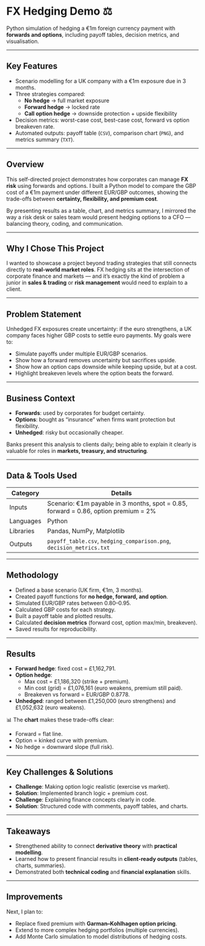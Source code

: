# FX Hedging Demo ⚖️  

Python simulation of hedging a €1m foreign currency payment with **forwards and options**, including payoff tables, decision metrics, and visualisation.

---

## Key Features  

- Scenario modelling for a UK company with a €1m exposure due in 3 months.  
- Three strategies compared:  
  - **No hedge** → full market exposure  
  - **Forward hedge** → locked rate  
  - **Call option hedge** → downside protection + upside flexibility  
- Decision metrics: worst-case cost, best-case cost, forward vs option breakeven rate.  
- Automated outputs: payoff table (`CSV`), comparison chart (`PNG`), and metrics summary (`TXT`).  

---

## Overview  

This self-directed project demonstrates how corporates can manage **FX risk** using forwards and options. I built a Python model to compare the GBP cost of a €1m payment under different EUR/GBP outcomes, showing the trade-offs between **certainty, flexibility, and premium cost**.  

By presenting results as a table, chart, and metrics summary, I mirrored the way a risk desk or sales team would present hedging options to a CFO — balancing theory, coding, and communication.  

---

## Why I Chose This Project  

I wanted to showcase a project beyond trading strategies that still connects directly to **real-world market roles**. FX hedging sits at the intersection of corporate finance and markets — and it’s exactly the kind of problem a junior in **sales & trading** or **risk management** would need to explain to a client.  

---

## Problem Statement  

Unhedged FX exposures create uncertainty: if the euro strengthens, a UK company faces higher GBP costs to settle euro payments. My goals were to:  

- Simulate payoffs under multiple EUR/GBP scenarios.  
- Show how a forward removes uncertainty but sacrifices upside.  
- Show how an option caps downside while keeping upside, but at a cost.  
- Highlight breakeven levels where the option beats the forward.  

---

## Business Context  

- **Forwards**: used by corporates for budget certainty.  
- **Options**: bought as “insurance” when firms want protection but flexibility.  
- **Unhedged**: risky but occasionally cheaper.  

Banks present this analysis to clients daily; being able to explain it clearly is valuable for roles in **markets, treasury, and structuring**.  

---

## Data & Tools Used  

| Category   | Details |
|------------|---------|
| Inputs     | Scenario: €1m payable in 3 months, spot = 0.85, forward = 0.86, option premium = 2% |
| Languages  | Python |
| Libraries  | Pandas, NumPy, Matplotlib |
| Outputs    | `payoff_table.csv`, `hedging_comparison.png`, `decision_metrics.txt` |

---

## Methodology  

- Defined a base scenario (UK firm, €1m, 3 months).  
- Created payoff functions for **no hedge, forward, and option**.  
- Simulated EUR/GBP rates between 0.80–0.95.  
- Calculated GBP costs for each strategy.  
- Built a payoff table and plotted results.  
- Calculated **decision metrics** (forward cost, option max/min, breakeven).  
- Saved results for reproducibility.  

---

## Results  

- **Forward hedge**: fixed cost = £1,162,791.  
- **Option hedge**:  
  - Max cost = £1,186,320 (strike + premium).  
  - Min cost (grid) = £1,076,161 (euro weakens, premium still paid).  
  - Breakeven vs forward = EUR/GBP 0.8778.  
- **Unhedged**: ranged between £1,250,000 (euro strengthens) and £1,052,632 (euro weakens).  

📊 The **chart** makes these trade-offs clear:  
- Forward = flat line.  
- Option = kinked curve with premium.  
- No hedge = downward slope (full risk).  

---

## Key Challenges & Solutions  

- **Challenge**: Making option logic realistic (exercise vs market).  
- **Solution**: Implemented branch logic + premium cost.  
- **Challenge**: Explaining finance concepts clearly in code.  
- **Solution**: Structured code with comments, payoff tables, and charts.  

---

## Takeaways  

- Strengthened ability to connect **derivative theory** with **practical modelling**.  
- Learned how to present financial results in **client-ready outputs** (tables, charts, summaries).  
- Demonstrated both **technical coding** and **financial explanation** skills.  

---

## Improvements  

Next, I plan to:  
- Replace fixed premium with **Garman–Kohlhagen option pricing**.  
- Extend to more complex hedging portfolios (multiple currencies).  
- Add Monte Carlo simulation to model distributions of hedging costs.  

